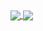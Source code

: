 <a href="https://github.com/thepirat000">
  <img align="center" src="https://github-readme-stats.vercel.app/api?username=thepirat000&show_icons=true&theme=dark" />
</a>
<a href="https://github.com/thepirat000">
  <img align="center" src="https://github-readme-stats.vercel.app/api/top-langs/?username=thepirat000&layout=compact&theme=dark" />
</a>
